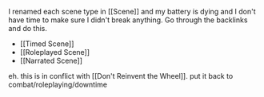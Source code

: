 I renamed each scene type in [[Scene]] and my battery is dying and I don't have time to make sure I didn't break anything. Go through the backlinks and do this.
- [[Timed Scene]]
- [[Roleplayed Scene]]
- [[Narrated Scene]]


eh. this is in conflict with [[Don't Reinvent the Wheel]]. put it back to combat/roleplaying/downtime